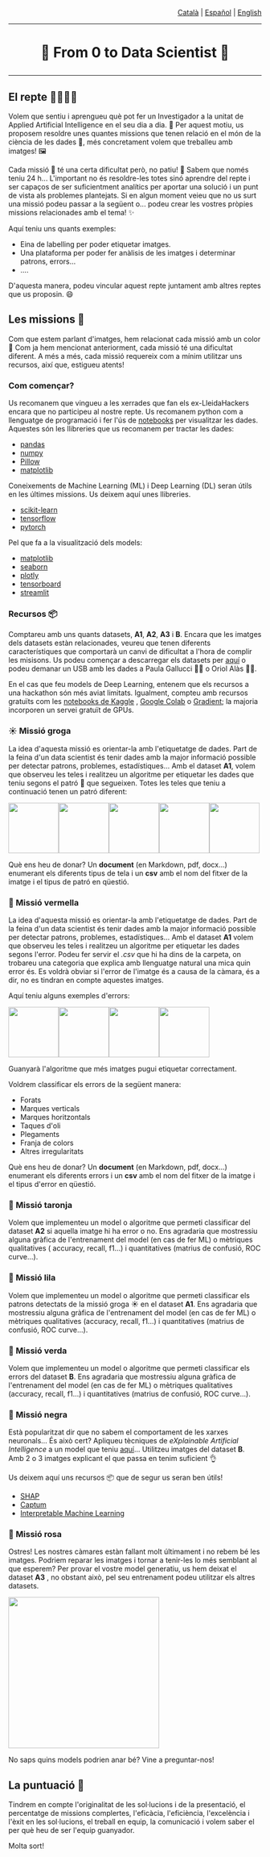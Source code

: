 <p align="right"><a href="https://github.com/Applied-Artificial-Intelligence-Eurecat/hackeps/blob/main/README.md">Català</a> | <a href="https://github.com/Applied-Artificial-Intelligence-Eurecat/hackeps/blob/main/README-es.md">Español</a> | <a href="https://github.com/Applied-Artificial-Intelligence-Eurecat/hackeps/blob/main/README-en.md">English</a></p>

-----

<h1 align="center">

🚀 From 0 to Data Scientist 🔬

</h1>

-----

## El repte 👨‍🔬👩‍🔬

Volem que sentiu i aprengueu què pot fer un Investigador a la unitat de Applied Artificial Intelligence en el seu dia a
dia. 💼 Per aquest motiu, us proposem resoldre unes quantes missions que tenen relació en el món de la ciència de les
dades 🔎, més concretament volem que treballeu amb imatges! 🖼️

Cada missió 🚀 té una certa dificultat però, no patiu! 🥴 Sabem que només teniu 24 h... L'important no és resoldre-les
totes sinó aprendre del repte i ser capaços de ser suficientment analítics per aportar una solució i un punt de vista
als problemes plantejats. Si en algun moment veieu que no us surt una missió podeu passar a la següent o... podeu crear
les vostres pròpies missions relacionades amb el tema! ✨

Aquí teniu uns quants exemples:

* Eina de labelling per poder etiquetar imatges.
* Una plataforma per poder fer anàlisis de les imatges i determinar patrons, errors...
* ....

D'aquesta manera, podeu vincular aquest repte juntament amb altres reptes que us proposin. 😄

## Les missions 🎨

Com que estem parlant d'imatges, hem relacionat cada missió amb un color 🎨 Com ja hem mencionat anteriorment, cada
missió té una dificultat diferent. A més a més, cada missió requereix com a mínim utilitzar uns recursos, així que,
estigueu atents!

### Com començar?

Us recomanem que vingueu a les xerrades que fan els ex-LleidaHackers encara que no participeu al nostre repte. Us
recomanem python com a llenguatge de programació i fer l'ús de [notebooks](https://jupyter.org/) per visualitzar les
dades. Aquestes són les llibreries que us recomanem per tractar les dades:

- [pandas](https://pandas.pydata.org/)
- [numpy](https://numpy.org/)
- [Pillow](https://pypi.org/project/Pillow/)
- [matplotlib](https://pypi.org/project/matplotlib/)

Coneixements de Machine Learning (ML) i Deep Learning (DL) seran útils en les últimes missions. Us deixem aquí unes
llibreries.

- [scikit-learn](https://scikit-learn.org/stable/install.html)
- [tensorflow](https://www.tensorflow.org/)
- [pytorch](https://pytorch.org/)

Pel que fa a la visualització dels models:

- [matplotlib](https://pypi.org/project/matplotlib/)
- [seaborn](https://seaborn.pydata.org/)
- [plotly](https://plotly.com/)
- [tensorboard](https://www.tensorflow.org/tensorboard)
- [streamlit](https://streamlit.io/)

### Recursos 📦

Comptareu amb uns quants datasets, **A1**, **A2**, **A3** i  **B**. Encara que les imatges dels datasets estàn
relacionades, veureu que tenen diferents característiques que comportarà un canvi de dificultat a l'hora de complir les
misisons. Us podeu començar a descarregar els datasets
per [aquí](https://eurecatcloud-my.sharepoint.com/:f:/g/personal/oriol_alas_eurecat_org/EuSA9ovRMklJidz69WmJpgwBQ2d1A-eddvg7EUukUTpnQA?e=D39Ppz)
o podeu demanar un USB amb les dades a Paula Gallucci 👩‍🔬 o Oriol Alàs 👨‍🔬.

En el cas que feu models de Deep Learning, entenem que els recursos a una hackathon són més aviat limitats. Igualment,
compteu amb recursos gratuïts com les [notebooks de Kaggle](https://www.kaggle.com/docs/notebooks)
, [Google Colab](https://colab.research.google.com/notebooks/intro.ipynb)
o [Gradient](https://medium.com/@krantirk/run-deep-learning-notebooks-on-free-gpus-798eb0d71d65); la majoria incorporen
un servei gratuït de GPUs.

### ☀️ Missió groga

La idea d'aquesta missió es orientar-la amb l'etiquetatge de dades. Part de la feina d'un data scientist és tenir dades
amb la major informació possible per detectar patrons, problemes, estadístiques... Amb el dataset **A1**, volem que
observeu les teles i realitzeu un algoritme per etiquetar les dades que teniu segons el patró 📁 que segueixen. Totes
les teles que teniu a continuació tenen un patró diferent:

<img src="imgs\A\c1r1e0n1.png" height="100px"/><img src="imgs\A\c1r3e0n1.png" height="100px"/><img src="imgs\A\c2r3e0n1.png" height="100px"/><img src="imgs\A\c3r1e0n1.png" height="100px"/><img src="imgs\A\c3r3e0n1.png" height="100px"/>

Què ens heu de donar? Un **document** (en Markdown, pdf, docx...) enumerant els diferents tipus de tela i un  **csv**
amb el nom del fitxer de la imatge i el tipus de patró en qüestió.

### 🍓 Missió vermella

La idea d'aquesta missió es orientar-la amb l'etiquetatge de dades. Part de la feina d'un data scientist és tenir dades
amb la major informació possible per detectar patrons, problemes, estadístiques... Amb el dataset **A1** volem que
observeu les teles i realitzeu un algoritme per etiquetar les dades segons l'error. Podeu fer servir el *.csv* que hi ha
dins de la carpeta, on trobareu una categoria que explica amb llenguatge natural una mica quin error és. Es voldrà
obviar si l'error de l'imatge és a causa de la càmara, és a dir, no es tindran en compte aquestes imatges.

Aquí teniu alguns exemples d'errors:

<img src="imgs\BAD\A\c1r1e2n3.png" height="100px"/><img src="imgs\BAD\A\c1r1e4n1.png" height="100px"/><img src="imgs\BAD\A\c1r3e3n4.png" height="100px"/><img src="imgs\BAD\A\c2r2e2n1.png" height="100px"/>

Guanyarà l'algoritme que més imatges pugui etiquetar correctament.

Voldrem classificar els errors de la següent manera:

- Forats
- Marques verticals
- Marques horitzontals
- Taques d'oli
- Plegaments
- Franja de colors
- Altres irregularitats

Què ens heu de donar? Un **document** (en Markdown, pdf, docx...) enumerant els diferents errors i un  **csv**
amb el nom del fitxer de la imatge i el tipus d'error en qüestió.

### 🍊 Missió taronja

Volem que implementeu un model o algoritme que permeti classificar del dataset **A2** si aquella imatge hi ha error o
no. Ens agradaria que mostressiu alguna gràfica de l'entrenament del model (en cas de fer ML) o mètriques qualitatives (
accuracy, recall, f1...) i quantitatives (matrius de confusió, ROC curve...).

### 🍆 Missió lila

Volem que implementeu un model o algoritme que permeti classificar els patrons detectats de la missió groga ️☀️ en el
dataset **A1**. Ens agradaria que mostressiu alguna gràfica de l'entrenament del model (en cas de fer ML) o mètriques
qualitatives (accuracy, recall, f1...) i quantitatives (matrius de confusió, ROC curve...).

### 🍏 Missió verda

Volem que implementeu un model o algoritme que permeti classificar els errors del dataset **B**. Ens agradaria que
mostressiu alguna gràfica de l'entrenament del model (en cas de fer ML) o mètriques qualitatives (accuracy, recall,
f1...) i quantitatives (matrius de confusió, ROC curve...).

### 🏴 Missió negra

Està popularitzat dir que no sabem el comportament de les xarxes neuronals... És això cert? Apliqueu tècniques de
*eXplainable Artificial Intelligence* a un model que teniu [aquí](http://84.88.176.103:10003/docs)... Utilitzeu imatges
del dataset **B**. Amb 2 o 3 imatges explicant el que passa en tenim suficient 👌

Us deixem aquí uns recursos 📦 que de segur us seran ben útils!

- [SHAP](https://shap.readthedocs.io/en/latest/index.html)
- [Captum](https://captum.ai/)
- [Interpretable Machine Learning](https://christophm.github.io/interpretable-ml-book/)

### 🌺 Missió rosa

Ostres! Les nostres càmares estàn fallant molt últimament i no rebem bé les imatges. Podriem reparar les imatges i
tornar a tenir-les lo més semblant al que esperem? Per provar el vostre model generatiu, us hem deixat el dataset **A3**
, no obstant això, pel seu entrenament podeu utilitzar els altres datasets.

<img src="imgs\generative.PNG" height="300px"/>

No saps quins models podrien anar bé? Vine a preguntar-nos!

## La puntuació 👀

Tindrem en compte l'originalitat de les sol·lucions i de la presentació, el percentatge de missions complertes,
l'eficàcia, l'eficiència, l'excelència i l'èxit en les sol·lucions, el treball en equip, la comunicació i volem saber el
per què heu de ser l'equip guanyador.

Molta sort!
